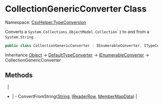 # CollectionGenericConverter Class

Namespace: [CsvHelper.TypeConversion](/api/CsvHelper.TypeConversion)

Converts a ``System.Collections.ObjectModel.Collection`1`` to and from a ``System.String`` .

```cs
public class CollectionGenericConverter : IEnumerableConverter, ITypeConverter
```

Inheritance [Object](https://docs.microsoft.com/en-us/dotnet/api/system.object) -> [DefaultTypeConverter](/api/CsvHelper.TypeConversion/DefaultTypeConverter) -> [IEnumerableConverter](/api/CsvHelper.TypeConversion/IEnumerableConverter) -> CollectionGenericConverter

## Methods
&nbsp; | &nbsp;
- | -
ConvertFromString([String](https://docs.microsoft.com/en-us/dotnet/api/system.string), [IReaderRow](/api/CsvHelper/IReaderRow), [MemberMapData](/api/CsvHelper.Configuration/MemberMapData)) | 

